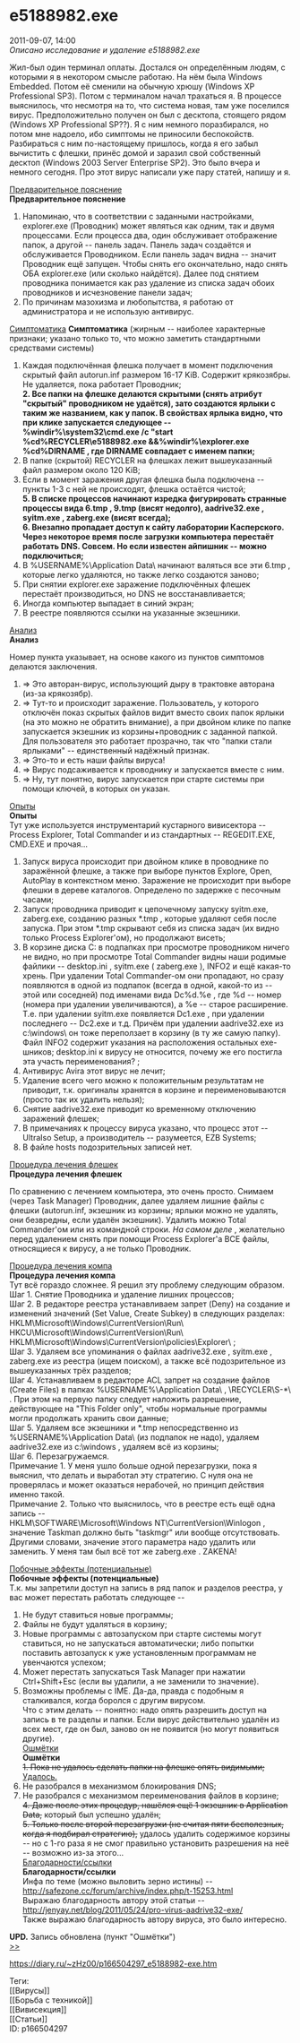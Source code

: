 e5188982.exe
=============

   
 2011-09-07, 14:00   
   *Описано исследование и удаление e5188982.exe*    
   
 Жил-был один терминал оплаты. Достался он определённым людям, с которыми я в некотором смысле работаю. На нём была Windows Embedded. Потом её сменили на обычную хрюшу (Windows XP Professional SP3). Потом с терминалом начал трахаться я. В процессе выяснилось, что несмотря на то, что система новая, там уже поселился вирус. Предположительно получен он был с десктопа, стоящего рядом (Windows XP Professional SP??). Я с ним немного поразбирался, но потом мне надоело, ибо симптомы не приносили беспокойств. Разбираться с ним по-настоящему пришлось, когда я его забыл вычистить с флешки, принёс домой и заразил свой собственный десктоп (Windows 2003 Server Enterprise SP2). Это было вчера и немного сегодня. Про этот вирус написали уже пару статей, напишу и я.   
   
  [Предварительное пояснение](https://zHz00.diary.ru/p166504297.htm?index=1#linkmore166504297m1)      
  **Предварительное пояснение**    
 1. Напоминаю, что в соответствии с заданными настройками, explorer.exe (Проводник) может являться как одним, так и двумя процессами. Если процесса два, один обслуживает отображение папок, а другой -- панель задач. Панель задач создаётся и обслуживается Проводником. Если панель задач видна -- значит Проводник ещё запущен. Чтобы снять его окончательно, надо снять ОБА explorer.exe (или сколько найдётся). Далее под снятием проводника понимается как раз удаление из списка задач обоих проводников и исчезновение панели задач;   
 2. По причинам мазохизма и любопытства, я работаю от администратора и не использую антивирус.     
   
  [Симптоматика](https://zHz00.diary.ru/p166504297.htm?index=2#linkmore166504297m2)     **Симптоматика**  (жирным -- наиболее характерные признаки; указано только то, что можно заметить стандартными средствами системы)   
   
 1. Каждая подключённая флешка получает в момент подключения скрытый файл  autorun.inf  размером 16-17 KiB. Содержит крякозябры. Не удаляется, пока работает Проводник;   
  **2. Все папки на флешке делаются скрытыми (снять атрибут "скрытый" проводником не удаётся), зато создаются ярлыки с таким же названием, как у папок. В свойствах ярлыка видно, что при клике запускается следующее --   
  %windir%\system32\cmd.exe /c "start %cd%RECYCLER\e5188982.exe &&%windir%\explorer.exe %cd%DIRNAME  , где  DIRNAME  совпадает с именем папки;**    
 3. В папке (скрытой) RECYCLER на флешках лежит вышеуказанный файл размером около 120 KiB;   
 4. Если в момент заражения другая флешка была подключена -- пункты 1-3 с ней не происходят, флешка остаётся чистой;   
  **5. В списке процессов начинают изредка фигурировать странные процессы вида  6.tmp  ,  9.tmp  (висят недолго),  aadrive32.exe  ,  syitm.exe  ,  zaberg.exe  (висят всегда);**    
  **6. Внезапно пропадает доступ к сайту лаборатории Касперского. Через некоторое время после загрузки компьютера перестаёт работать DNS. Совсем. Но если известен айпишник -- можно подключиться;**    
 7. В  %USERNAME%\Application Data\  начинают валяться все эти  6.tmp  , которые легко удаляются, но также легко создаются заново;   
 8. При снятии explorer.exe заражение подключённых флешек перестаёт производиться, но DNS не восстанавливается;   
 9. Иногда компьютер выпадает в синий экран;   
 10. В реестре появляются ссылки на указанные экзешники.   
     
  [Анализ](https://zHz00.diary.ru/p166504297.htm?index=3#linkmore166504297m3)      
  **Анализ**    
   
 Номер пункта указывает, на основе какого из пунктов симптомов делаются заключения.   
 1. => Это авторан-вирус, использующий дыру в трактовке авторана (из-за крякозябр).   
 2. => Тут-то и происходит заражение. Пользователь, у которого отключён показ скрытых файлов видит вместо своих папок ярлыки (на это можно не обратить внимание), а при двойном клике по папке запускается экзешник из корзины+проводник с заданной папкой. Для пользователя это работает прозрачно, так что "папки стали ярлыками" -- единственный надёжный признак.   
 5. => Это-то и есть наши файлы вируса!   
 8. => Вирус подсаживается к проводнику и запускается вместе с ним.   
 10. => Ну, тут понятно, вирус запускается при старте системы при помощи ключей, в которых он указан.   
     
  [Опыты](https://zHz00.diary.ru/p166504297.htm?index=4#linkmore166504297m4)      
  **Опыты**    
 Тут уже используется инструментарий кустарного вивисектора -- Process Explorer, Total Commander и из стандартных -- REGEDIT.EXE, CMD.EXE и прочая...   
   
 1. Запуск вируса происходит при двойном клике в проводнике по заражённой флешке, а также при выборе пунктов Explore, Open, AutoPlay в контекстном меню. Заражение не происходит при выборе флешки в дереве каталогов. Определено по задержке с песочным часами;   
 2. Запуск проводника приводит к цепочечному запуску syitm.exe, zaberg.exe, созданию разных  *.tmp  , которые удаляют себя после запуска. При этом  *.tmp  скрывают себя из списка задач (их видно только Process Explorer'ом), но продолжают висеть;   
 3. В корзине диска C: в подпапках при просмотре проводником ничего не видно, но при просмотре Total Commander видны наши родимые файлики --  desktop.ini  ,  syitm.exe  (  zaberg.exe  ),  INFO2  и ещё какая-то хрень. При удалении Total Commander-ом они пропадают, но сразу появляются в одной из подпапок (всегда в одной, какой-то из -- этой или соседней) под именами вида  Dc%d.%e  , где %d -- номер (номера при удалении увеличиваются), а %e -- старое расширение. Т.е. при удалении syitm.exe появляется  Dc1.exe  , при удалении последнего --  Dc2.exe  и т.д. Причём при удалении  aadrive32.exe  из  c:\windows\  он тоже переползает в корзину (в ту же самую папку). Файл  INFO2  содержит указания на расположения остальных exe-шников;   desktop.ini  к вирусу не относится, почему же его постигла эта участь переименования?  ;   
 4. Антивирус Avira этот вирус не лечит;   
 5. Удаление всего чего можно к положительным результатам не приводит, т.к. оригиналы хранятся в корзине и переименовываются (просто так их удалить нельзя);   
 6. Снятие  aadrive32.exe  приводит ко временному отключению заражений флешек;   
 7. В примечаниях к процессу вируса указано, что процесс этот -- UltraIso Setup, а производитель -- разумеется, EZB Systems;   
 8. В файле  hosts  подозрительных записей нет.   
     
   
  [Процедура лечения флешек](https://zHz00.diary.ru/p166504297.htm?index=5#linkmore166504297m5)      
  **Процедура лечения флешек**    
   
 По сравнению с лечением компьютера, это очень просто. Снимаем (через Task Manager) Проводник, далее удаляем лишние файлы с флешки (autorun.inf, экзешник из корзины; ярлыки можно не удалять, они безвредны, если удалён экзешник). Удалить можно Total Commander'ом или из командной строки.  *На самом деле*  , желательно перед удалением снять при помощи Process Explorer'а ВСЕ файлы, относящиеся к вирусу, а не только Проводник.   
     
  [Процедура лечения компа](https://zHz00.diary.ru/p166504297.htm?index=6#linkmore166504297m6)      
  **Процедура лечения компа**    
 Тут всё гораздо сложнее. Я решил эту проблему следующим образом.   
 Шаг 1. Снятие Проводника и удаление лишних процессов;   
 Шаг 2. В редакторе реестра устанавливаем запрет (Deny) на создание и изменений значений (Set Value, Create Subkey) в следующих разделах:   
  HKLM\Microsoft\Windows\CurrentVersion\Run\   
 HKCU\Microsoft\Windows\CurrentVersion\Run\   
 HKLM\Microsoft\Windows\CurrentVersion\policies\Explorer\  ;   
 Шаг 3. Удаляем все упоминания о файлах  aadrive32.exe  ,  syitm.exe  ,  zaberg.exe  из реестра (ищем поиском), а также всё подозрительное из вышеуказанных трёх разделов;   
 Шаг 4. Устанавливаем в редакторе ACL запрет на создание файлов (Create Files) в папках  %USERNAME%\Application Data\  ,  \RECYCLER\S-*\  . При этом на первую папку следует наложить разрешение, действующее на "This Folder only", чтобы нормальные программы могли продолжать хранить свои данные;   
 Шаг 5. Удаляем все экзешники и  *.tmp  непосредственно из  %USERNAME%\Application Data\  (из подпапок не надо), удаляем  aadrive32.exe  из  c:\windows  , удаляем всё из корзины;   
 Шаг 6. Перезагружаемся.   
  Примечание 1.  У меня ушло больше одной перезагрузки, пока я выяснил, что делать и выработал эту стратегию. С нуля она не проверялась и может оказаться нерабочей, но принцип действия именно такой.   
  Примечание 2.  Только что выяснилось, что в реестре есть ещё одна запись --   
  HKLM\SOFTWARE\Microsoft\Windows NT\CurrentVersion\Winlogon  , значение Taskman должно быть "taskmgr" или вообще отсутствовать. Другими словами, значение этого параметра надо удалить или заменить. У меня там был всё тот же  zaberg.exe  . ZAKENA!     
   
  [Побочные эффекты (потенциальные)](https://zHz00.diary.ru/p166504297.htm?index=7#linkmore166504297m7)      
  **Побочные эффекты (потенциальные)**    
 Т.к. мы запретили доступ на запись в ряд папок и разделов реестра, у вас может перестать работать следующее --   
 1. Не будут ставиться новые программы;   
 2. Файлы не будут удаляться в корзину;   
 3. Новые программы с автозапуском при старте системы могут ставиться, но не запускаться автоматически; либо попытки поставить автозапуск к уже установленным программам не увенчаются успехом;   
 4. Может перестать запускаться Task Manager при нажатии Ctrl+Shift+Esc (если вы удалили, а не заменили то значение).   
 5. Возможны проблемы с IME. Да-да, правда с подобным я сталкивался, когда боролся с другим вирусом.   
 Что с этим делать -- понятно: надо опять разрешить доступ на запись в те разделы и папки. Если вирус действительно удалён из всех мест, где он был, заново он не появится (но могут появиться другие).     
  [Ошмётки](https://zHz00.diary.ru/p166504297.htm?index=8#linkmore166504297m8)      
  **Ошмётки**    
  ~~1. Пока не удалось сделать папки на флешке опять видимыми;~~   [Удалось.](e5188982.exe%20--%20эпилог)    
 2. Не разобрался в механизмом блокирования DNS;   
 3. Не разобрался с механизмом переименования файлов в корзине;   
  ~~4. Даже после этих процедур, нашёлся ещё 1 экзешник в Application Data,~~  который был успешно удалён;   
  ~~5. Только после второй перезагрузки (не считая пяти бесполезных, когда я подбирал стратегию),~~  удалось удалить содержимое корзины -- но с 1-го раза я не смог правильно установить разрешения на неё -- возможно из-за этого...     
  [Благодарности/ссылки](https://zHz00.diary.ru/p166504297.htm?index=9#linkmore166504297m9)      
  **Благодарности/ссылки**    
 Инфа по теме (можно выловить зерно истины) --   
 <http://safezone.cc/forum/archive/index.php/t-15253.html>   
 Выражаю благодарность автору этой статьи --   
 <http://jenyay.net/blog/2011/05/24/pro-virus-aadrive32-exe/>   
 Также выражаю благодарность автору вируса, это было интересно.   
     
   **UPD.**  Запись обновлена (пункт "Ошмётки")    
  [>>](e5188982.exe%20--%20эпилог)    
    
 <https://diary.ru/~zHz00/p166504297_e5188982-exe.htm>   
   
 Теги:   
 [[Вирусы]]   
 [[Борьба с техникой]]   
 [[Вивисекция]]   
 [[Статьи]]   
 ID: p166504297